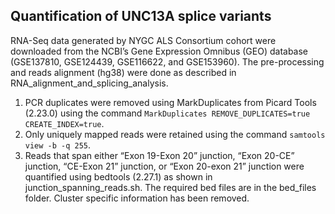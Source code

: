 ## Quantification of UNC13A splice variants
RNA-Seq data generated by NYGC ALS Consortium cohort were downloaded from the NCBI’s Gene Expression Omnibus (GEO) database (GSE137810, GSE124439, GSE116622, and GSE153960). The pre-processing and reads alignment (hg38) were done as described in RNA_alignment_and_splicing_analysis.  
1. PCR duplicates were removed using MarkDuplicates from Picard Tools (2.23.0) using the command `MarkDuplicates REMOVE_DUPLICATES=true CREATE_INDEX=true`.  
2. Only uniquely mapped reads were retained using the command `samtools view -b -q 255`.  
3. Reads that span either “Exon 19-Exon 20” junction, “Exon 20-CE” junction, “CE-Exon 21” junction, or “Exon 20-exon 21” junction were quantified using bedtools (2.27.1) as shown in junction_spanning_reads.sh. The required bed files are in the bed_files folder. Cluster specific information has been removed. 
